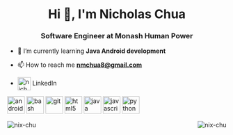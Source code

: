 <h1 align="center">Hi 👋, I'm Nicholas Chua</h1>
<h3 align="center">Software Engineer at Monash Human Power</h3>

- 🌱 I’m currently learning **Java Android development**

- 📫 How to reach me **nmchua8@gmail.com**

- <a href="https://linkedin.com/in/nicholaschua0718" target="blank"><img align="center" src="https://cdn.jsdelivr.net/npm/simple-icons@3.0.1/icons/linkedin.svg" alt="nicholaschua0718" height="30" width="30" /></a> LinkedIn

<p align="left"><img src="https://devicons.github.io/devicon/devicon.git/icons/android/android-original-wordmark.svg" alt="android" width="40" height="40"/> <img src="https://www.vectorlogo.zone/logos/gnu_bash/gnu_bash-icon.svg" alt="bash" width="40" height="40"/> <img src="https://www.vectorlogo.zone/logos/git-scm/git-scm-icon.svg" alt="git" width="40" height="40"/> <img src="https://devicons.github.io/devicon/devicon.git/icons/html5/html5-original-wordmark.svg" alt="html5" width="40" height="40"/> <img src="https://devicons.github.io/devicon/devicon.git/icons/java/java-original-wordmark.svg" alt="java" width="40" height="40"/> <img src="https://devicons.github.io/devicon/devicon.git/icons/javascript/javascript-original.svg" alt="javascript" width="40" height="40"/> <img src="https://devicons.github.io/devicon/devicon.git/icons/python/python-original.svg" alt="python" width="40" height="40"/></p>

<p><img align="left" src="https://github-readme-stats.vercel.app/api/top-langs/?username=nix-chu&layout=compact&hide=html" alt="nix-chu"/><img align="right" src="https://github-readme-stats.vercel.app/api?username=nix-chu&show_icons=true" alt="nix-chu" /></p>
